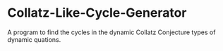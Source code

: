 # Collatz-Like-Cycle-Generator
A program to find the cycles in the dynamic Collatz Conjecture types of dynamic quations.
